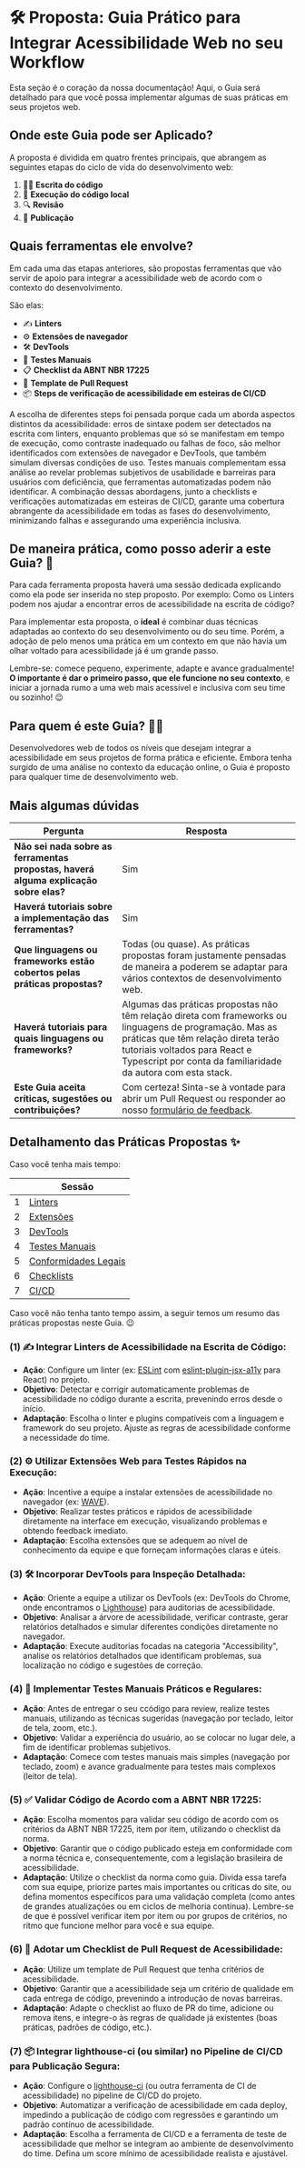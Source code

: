 <!-- TODO: atualizar com conformidades legais -->

# 🛠️ Proposta: Guia Prático para Integrar Acessibilidade Web no seu Workflow

Esta seção é o coração da nossa documentação! Aqui, o Guia será detalhado para que você possa implementar algumas de suas práticas em seus projetos web.

## Onde este Guia pode ser Aplicado?

A proposta é dividida em quatro frentes principais, que abrangem as seguintes etapas do ciclo de vida do desenvolvimento web:

1. 🧑‍💻 **Escrita do código**  
2. 🏃 **Execução do código local**  
3. 🔍 **Revisão**  
4. 🚀 **Publicação**  

## Quais ferramentas ele envolve?

Em cada uma das etapas anteriores, são propostas ferramentas que vão servir de apoio para integrar a acessibilidade web de acordo com o contexto do desenvolvimento.

São elas:

- ✍️ **Linters**  
- ⚙️ **Extensões de navegador**  
- 🛠️ **DevTools**  
- 🧑 **Testes Manuais**  
- 📋 **Checklist da ABNT NBR 17225**
- 🚀 **Template de Pull Request**  
- 📦 **Steps de verificação de acessibilidade em esteiras de CI/CD**  

A escolha de diferentes steps foi pensada porque cada um aborda aspectos distintos da acessibilidade: erros de sintaxe podem ser detectados na escrita com linters, enquanto problemas que só se manifestam em tempo de execução, como contraste inadequado ou falhas de foco, são melhor identificados com extensões de navegador e DevTools, que também simulam diversas condições de uso. Testes manuais complementam essa análise ao revelar problemas subjetivos de usabilidade e barreiras para usuários com deficiência, que ferramentas automatizadas podem não identificar. A combinação dessas abordagens, junto a checklists e verificações automatizadas em esteiras de CI/CD, garante uma cobertura abrangente da acessibilidade em todas as fases do desenvolvimento, minimizando falhas e assegurando uma experiência inclusiva.

## De maneira prática, como posso aderir a este Guia? 🔨

Para cada ferramenta proposta haverá uma sessão dedicada explicando como ela pode ser inserida no step proposto. Por exemplo: Como os Linters podem nos ajudar a encontrar erros de acessibilidade na escrita de código?

Para implementar esta proposta, o **ideal** é combinar duas técnicas adaptadas ao contexto do seu desenvolvimento ou do seu time. Porém, a adoção de pelo menos uma prática em um contexto em que não havia um olhar voltado para acessibilidade já é um grande passo.

Lembre-se: comece pequeno, experimente, adapte e avance gradualmente! **O importante é dar o primeiro passo, que ele funcione no seu contexto**, e iniciar a jornada rumo a uma web mais acessível e inclusiva com seu time ou sozinho! 😉

## Para quem é este Guia? 🙅‍♀️

Desenvolvedores web de todos os níveis que desejam integrar a acessibilidade em seus projetos de forma prática e eficiente. Embora tenha surgido de uma análise no contexto da educação online, o Guia é proposto para qualquer time de desenvolvimento web.

## Mais algumas dúvidas

| Pergunta | Resposta | 
|---|---|
| **Não sei nada sobre as ferramentas propostas, haverá alguma explicação sobre elas?** | Sim | 
| **Haverá tutoriais sobre a implementação das ferramentas?** | Sim | 
| **Que linguagens ou frameworks estão cobertos pelas práticas propostas?** | Todas (ou quase). As práticas propostas foram justamente pensadas de maneira a poderem se adaptar para vários contextos de desenvolvimento web. | 
| **Haverá tutoriais para quais linguagens ou frameworks?** | Algumas das práticas propostas não têm relação direta com frameworks ou linguagens de programação. Mas as práticas que têm relação direta terão tutoriais voltados para React e Typescript por conta da familiaridade da autora com esta stack. |
| **Este Guia aceita críticas, sugestões ou contribuições?** | Com certeza! Sinta-se à vontade para abrir um Pull Request ou responder ao nosso [formulário de feedback](../assets/). |

## Detalhamento das Práticas Propostas ✨ 

Caso você tenha mais tempo:

|  | Sessão | 
|---|---|
| 1 | [Linters](./3.1.Linters.md) |
| 2 | [Extensões](./3.2.Extensoes.md) |
| 3 | [DevTools](./3.3.DevTools.md) |
| 4 | [Testes Manuais](./3.4.Testes_manuais.md) |
| 5  | [Conformidades Legais](./3.5.Conformidades_legais.md) |
| 6 | [Checklists](./3.6.Checklists.md) |
| 7 | [CI/CD](./3.7.CI_CD.md) |

Caso você não tenha tanto tempo assim, a seguir temos um resumo das práticas propostas neste Guia. 😉

### (1) ✍️ Integrar Linters de Acessibilidade na Escrita de Código:

*   **Ação**: Configure um linter (ex: [ESLint](https://eslint.org/) com [eslint-plugin-jsx-a11y](https://www.npmjs.com/package/eslint-plugin-jsx-a11y) para React) no projeto.
*   **Objetivo**: Detectar e corrigir automaticamente problemas de acessibilidade no código durante a escrita, prevenindo erros desde o início.
*   **Adaptação**: Escolha o linter e plugins compatíveis com a linguagem e framework do seu projeto. Ajuste as regras de acessibilidade conforme a necessidade do time.

### (2) ⚙️ Utilizar Extensões Web para Testes Rápidos na Execução:

*   **Ação**: Incentive a equipe a instalar extensões de acessibilidade no navegador (ex: [WAVE](https://wave.webaim.org/extension/)).
*   **Objetivo**: Realizar testes práticos e rápidos de acessibilidade diretamente na interface em execução, visualizando problemas e obtendo feedback imediato.
*   **Adaptação**: Escolha extensões que se adequem ao nível de conhecimento da equipe e que forneçam informações claras e úteis.

### (3) 🛠️ Incorporar DevTools para Inspeção Detalhada:

*   **Ação**: Oriente a equipe a utilizar os DevTools (ex: DevTools do Chrome, onde encontramos o [Lighthouse](https://developer.chrome.com/docs/lighthouse/overview?hl=pt-br)) para auditorias de acessibilidade.
*   **Objetivo**: Analisar a árvore de acessibilidade, verificar contraste, gerar relatórios detalhados e simular diferentes condições diretamente no navegador.
*   **Adaptação**: Execute auditorias focadas na categoria "Accessibility", analise os relatórios detalhados que identificam problemas, sua localização no código e sugestões de correção.

### (4) 🧑‍ Implementar Testes Manuais Práticos e Regulares:

*   **Ação**: Antes de entregar o seu ccódigo para review, realize testes manuais, utilizando as técnicas sugeridas (navegação por teclado, leitor de tela, zoom, etc.).
*   **Objetivo**: Validar a experiência do usuário, ao se colocar no lugar dele, a fim de identificar problemas subjetivos.
*   **Adaptação**: Comece com testes manuais mais simples (navegação por teclado, zoom) e avance gradualmente para testes mais complexos (leitor de tela).

### (5) ✅ Validar Código de Acordo com a ABNT NBR 17225:

* **Ação**: Escolha momentos para validar seu código de acordo com os critérios da ABNT NBR 17225, item por item, utilizando o checklist da norma.
* **Objetivo**: Garantir que o código publicado esteja em conformidade com a norma técnica e, consequentemente, com a legislação brasileira de acessibilidade.
* **Adaptação**: Utilize o checklist da norma como guia. Divida essa tarefa com sua equipe, priorize partes mais importantes ou críticas do site, ou defina momentos específicos para uma validação completa (como antes de grandes atualizações ou em ciclos de melhoria contínua). Lembre-se de que é possível verificar item por item ou por grupos de critérios, no ritmo que funcione melhor para você e sua equipe.


### (6) 🚀 Adotar um Checklist de Pull Request de Acessibilidade:

*   **Ação**: Utilize um template de Pull Request que tenha critérios de acessibilidade.
*   **Objetivo**: Garantir que a acessibilidade seja um critério de qualidade em cada entrega de código, prevenindo a introdução de novas barreiras.
*   **Adaptação**: Adapte o checklist ao fluxo de PR do time, adicione ou remova itens, e integre-o às regras de qualidade já existentes (boas práticas, padrões de código, etc.).

### (7) 📦 Integrar lighthouse-ci (ou similar) no Pipeline de CI/CD para Publicação Segura:

*   **Ação**: Configure o [lighthouse-ci](https://github.com/GoogleChrome/lighthouse-ci) (ou outra ferramenta de CI de acessibilidade) no pipeline de CI/CD do projeto.
*   **Objetivo**: Automatizar a verificação de acessibilidade em cada deploy, impedindo a publicação de código com regressões e garantindo um padrão contínuo de acessibilidade.
*   **Adaptação**: Escolha a ferramenta de CI/CD e a ferramenta de teste de acessibilidade que melhor se integram ao ambiente de desenvolvimento do time. Defina um score mínimo de acessibilidade realista e ajustável.





